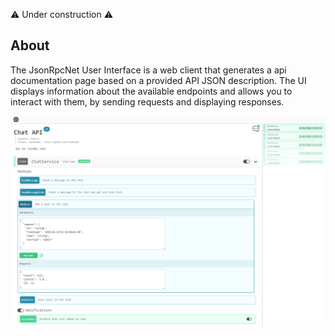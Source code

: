 ⚠️ Under construction ⚠️

## About

The JsonRpcNet User Interface is a web client that generates a api documentation page based on a provided API JSON description. The UI displays information about the available endpoints and allows you to interact with them, by sending requests and displaying responses.

<img src="assets/images/full-screenshot.png" alt="JsonRpcNet.Ui screenshot"/>
